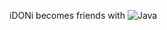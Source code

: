 iDONi becomes friends with ![Java](https://img.shields.io/badge/Java-007396?style=for-the-badge&logo=java&logoColor=white)
